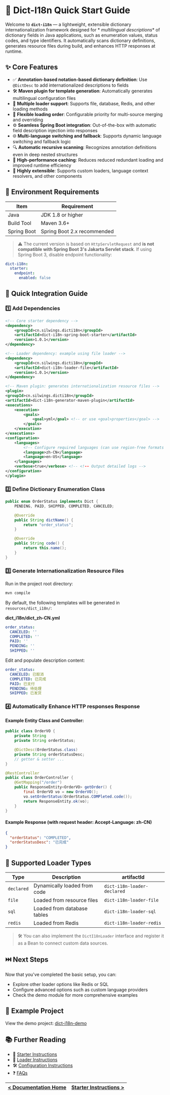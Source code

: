 # 📘 Dict-I18n Quick Start Guide

Welcome to **`dict-i18n`** — a lightweight, extensible dictionary internationalization framework designed for *
*multilingual descriptions** of dictionary fields in Java applications, such as enumeration values, status codes, and
type identifiers. It automatically scans dictionary definitions, generates resource files during build, and enhances
HTTP responses at runtime.

## ✨ Core Features

* ✅ **Annotation-based notation-based dictionary definition**: Use `@DictDesc` to add internationalized descriptions to
  fields
* 🛠 **Maven plugin for template generation**: Automatically generates multilingual configuration files
* 🔌 **Multiple loader support**: Supports file, database, Redis, and other loading methods
* 🔄 **Flexible loading order**: Configurable priority for multi-source merging and overriding
* ⚙️ **Seamless Spring Boot integration**: Out-of-the-box with automatic field description injection into responses
* 🌐 **Multi-language switching and fallback**: Supports dynamic language switching and fallback logic
* 🔍 **Automatic recursive scanning**: Recognizes annotation definitions even in deep nested structures
* 🚀 **High-performance caching**: Reduces reduced redundant loading and improved runtime efficiency
* 🧩 **Highly extensible**: Supports custom loaders, language context resolvers, and other components

## 🧱 Environment Requirements

| Item        | Requirement                 |  
|-------------|-----------------------------|  
| Java        | JDK 1.8 or higher           |  
| Build Tool  | Maven 3.6+                  |  
| Spring Boot | Spring Boot 2.x recommended |  

> ⚠️ The current version is based on `HttpServletRequest` and **is not compatible with Spring Boot 3's Jakarta Servlet
stack**. If using Spring Boot 3, disable endpoint functionality:

```yaml  
dict-i18n:
  starter:
    endpoint:
      enabled: false  
```  

## 🚀 Quick Integration Guide

### 1️⃣ Add Dependencies

```xml  
<!-- Core starter dependency -->
<dependency>
    <groupId>cn.silwings.dicti18n</groupId>
    <artifactId>dict-i18n-spring-boot-starter</artifactId>
    <version>1.0.1</version>
</dependency>

<!-- Loader dependency: example using file loader -->
<dependency>
    <groupId>cn.silwings.dicti18n</groupId>
    <artifactId>dict-i18n-loader-file</artifactId>
    <version>1.0.1</version>
</dependency>

<!-- Maven plugin: generates internationalization resource files -->
<plugin>
<groupId>cn.silwings.dicti18n</groupId>
<artifactId>dict-i18n-generator-maven-plugin</artifactId>
<executions>
    <execution>
        <goals>
            <goal>yml</goal> <!-- or use <goal>properties</goal> -->
        </goals>
    </execution>
</executions>
<configuration>
    <languages>
        <!-- Configure required languages (can use region-free formats like zh, en) -->
        <language>zh-CN</language>
        <language>en-US</language>
    </languages>
    <verbose>true</verbose> <!-- <!-- Output detailed logs -->
</configuration>
</plugin>  
```  

### 2️⃣ Define Dictionary Enumeration Class

```java  
public enum OrderStatus implements Dict {
    PENDING, PAID, SHIPPED, COMPLETED, CANCELED;

    @Override
    public String dictName() {
        return "order_status";
    }

    @Override
    public String code() {
        return this.name();
    }
}  
```  

### 3️⃣ Generate Internationalization Resource Files

Run in the project root directory:

```bash  
mvn compile  
```  

By default, the following templates will be generated in `resources/dict_i18n/`:

**dict\_i18n/dict\_zh-CN.yml**

```yaml  
order_status:
  CANCELED: ''
  COMPLETED: ''
  PAID: ''
  PENDING: ''
  SHIPPED: ''  
```  

Edit and populate description content:

```yaml  
order_status:
  CANCELED: 已取消
  COMPLETED: 已完成
  PAID: 已支付
  PENDING: 待处理
  SHIPPED: 已发货  
```  

### 4️⃣ Automatically Enhance HTTP responses Response

#### Example Entity Class and Controller:

```java  
public class OrderVO {
    private String
    private String orderStatus;

    @DictDesc(OrderStatus.class)
    private String orderStatusDesc;
    // getter & setter ...  
}

@RestController
public class OrderController {
    @GetMapping("/order")
    public ResponseEntity<OrderVO> getOrder() {
        final OrderVO vo = new OrderVO();
        vo.setOrderStatus(OrderStatus.COMPleted.code());
        return ResponseEntity.ok(vo);
    }
}  
```  

#### Example Response (with request header: Accept-Language: zh-CN)

```json  
{
  "orderStatus": "COMPLETED",
  "orderStatusDesc": "已完成"
}  
```  

## 🧩 Supported Loader Types

| Type       | Description                  | artifactId                  |  
|------------|------------------------------|-----------------------------|  
| `declared` | Dynamically loaded from code | `dict-i18n-loader-declared` |  
| `file`     | Loaded from resource files   | `dict-i18n-loader-file`     |  
| `sql`      | Loaded from database tables  | `dict-i18n-loader-sql`      |  
| `redis`    | Loaded from Redis            | `dict-i18n-loader-redis`    |  

> 🛠 You can also implement the `DictI18nLoader` interface and register it as a Bean to connect custom data sources.

## ⏭️ Next Steps

Now that you've completed the basic setup, you can:

- Explore other loader options like Redis or SQL
- Configure advanced options such as custom language providers
- Check the demo module for more comprehensive examples

## 🧪 Example Project

View the demo project: [dict-i18n-demo](../../../dict-i18n-demo)

## 📚 Further Reading

- 🔌 [Starter Instructions](../starter/Starter_Instructions.md)
- 🧩 [Loader Instructions](../loader/Loader_Instructions.md)
- 🛠 [Configuration Instructions](../config/Configuration_Instructions.md)
- ❓ [FAQs](../faq/FAQs.md)

| [< Documentation Home](../Home.md) | [Starter Instructions >](../starter/Starter_Instructions.md) |  
|:-----------------------------------|-------------------------------------------------------------:|